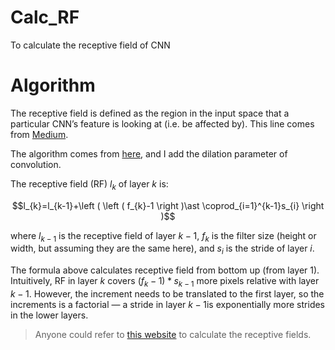 # Calc_RF
To calculate the receptive field of CNN

# Algorithm
The receptive field is defined as the region in the input space that a particular CNN’s feature is looking at (i.e. be affected by).  This line comes from [Medium](https://medium.com/mlreview/a-guide-to-receptive-field-arithmetic-for-convolutional-neural-networks-e0f514068807).

The algorithm comes from [here](http://shawnleezx.github.io/blog/2017/02/11/calculating-receptive-field-of-cnn/), and I add the dilation parameter of convolution.

The receptive field (RF) $l_k$ of layer $k$ is:

$$l_{k}=l_{k-1}+\left ( \left ( f_{k}-1 \right )\ast \coprod_{i=1}^{k-1}s_{i} \right )$$

where $l_{k-1}$ is the receptive field of layer $k-1$, $f_k$ is the filter size (height or width, but assuming they are the same here), and $s_i$ is the stride of layer $i$.

The formula above calculates receptive field from bottom up (from layer 1). Intuitively, RF in layer $k$ covers $(f_k - 1) * s_{k-1}$ more pixels relative with layer $k-1$. However, the increment needs to be translated to the first layer, so the increments is a factorial — a stride in layer $k-1$is exponentially more strides in the lower layers.

> Anyone could refer to [this website](https://fomoro.com/research/article/receptive-field-calculator) to calculate the receptive fields.
